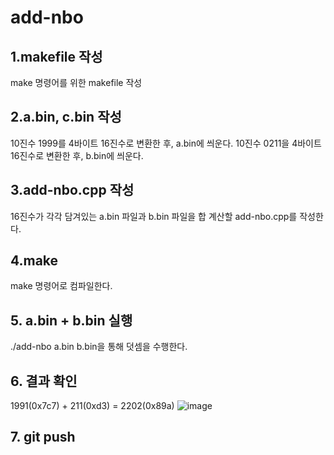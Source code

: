 # add-nbo

## 1.makefile 작성
make 명령어를 위한 makefile 작성


## 2.a.bin, c.bin 작성
10진수 1999를 4바이트 16진수로 변환한 후, a.bin에 씌운다.
10진수 0211을 4바이트 16진수로 변환한 후, b.bin에 씌운다.


## 3.add-nbo.cpp 작성
16진수가 각각 담겨있는 a.bin 파일과 b.bin 파일을 합 계산할 add-nbo.cpp를 작성한다.


## 4.make
make 명령어로 컴파일한다.


## 5. a.bin + b.bin 실행
./add-nbo a.bin b.bin을 통해 덧셈을 수행한다.


## 6. 결과 확인
1991(0x7c7) + 211(0xd3) = 2202(0x89a)
![image](https://github.com/7d0x3e9/add-nbo/assets/121916836/653d1734-d026-48dd-aa39-a49d3aee43dc)


## 7. git push
